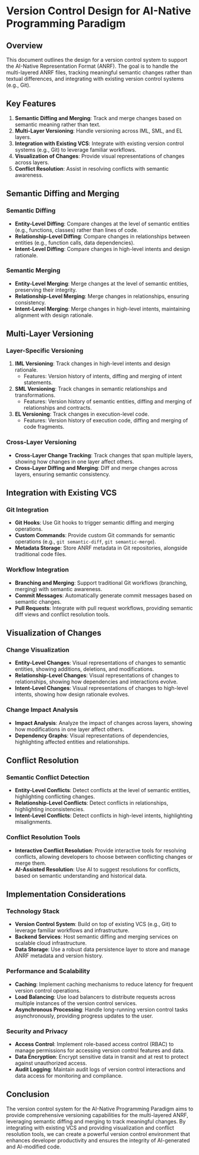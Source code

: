 # Version Control Design for AI-Native Programming Paradigm

## Overview

This document outlines the design for a version control system to support the AI-Native Representation Format (ANRF). The goal is to handle the multi-layered ANRF files, tracking meaningful semantic changes rather than textual differences, and integrating with existing version control systems (e.g., Git).

## Key Features

1. **Semantic Diffing and Merging**: Track and merge changes based on semantic meaning rather than text.
2. **Multi-Layer Versioning**: Handle versioning across IML, SML, and EL layers.
3. **Integration with Existing VCS**: Integrate with existing version control systems (e.g., Git) to leverage familiar workflows.
4. **Visualization of Changes**: Provide visual representations of changes across layers.
5. **Conflict Resolution**: Assist in resolving conflicts with semantic awareness.

## Semantic Diffing and Merging

### Semantic Diffing

* **Entity-Level Diffing**: Compare changes at the level of semantic entities (e.g., functions, classes) rather than lines of code.
* **Relationship-Level Diffing**: Compare changes in relationships between entities (e.g., function calls, data dependencies).
* **Intent-Level Diffing**: Compare changes in high-level intents and design rationale.

### Semantic Merging

* **Entity-Level Merging**: Merge changes at the level of semantic entities, preserving their integrity.
* **Relationship-Level Merging**: Merge changes in relationships, ensuring consistency.
* **Intent-Level Merging**: Merge changes in high-level intents, maintaining alignment with design rationale.

## Multi-Layer Versioning

### Layer-Specific Versioning

1. **IML Versioning**: Track changes in high-level intents and design rationale.
    * Features: Version history of intents, diffing and merging of intent statements.
2. **SML Versioning**: Track changes in semantic relationships and transformations.
    * Features: Version history of semantic entities, diffing and merging of relationships and contracts.
3. **EL Versioning**: Track changes in execution-level code.
    * Features: Version history of execution code, diffing and merging of code fragments.

### Cross-Layer Versioning

* **Cross-Layer Change Tracking**: Track changes that span multiple layers, showing how changes in one layer affect others.
* **Cross-Layer Diffing and Merging**: Diff and merge changes across layers, ensuring semantic consistency.

## Integration with Existing VCS

### Git Integration

* **Git Hooks**: Use Git hooks to trigger semantic diffing and merging operations.
* **Custom Commands**: Provide custom Git commands for semantic operations (e.g., `git semantic-diff`, `git semantic-merge`).
* **Metadata Storage**: Store ANRF metadata in Git repositories, alongside traditional code files.

### Workflow Integration

* **Branching and Merging**: Support traditional Git workflows (branching, merging) with semantic awareness.
* **Commit Messages**: Automatically generate commit messages based on semantic changes.
* **Pull Requests**: Integrate with pull request workflows, providing semantic diff views and conflict resolution tools.

## Visualization of Changes

### Change Visualization

* **Entity-Level Changes**: Visual representations of changes to semantic entities, showing additions, deletions, and modifications.
* **Relationship-Level Changes**: Visual representations of changes to relationships, showing how dependencies and interactions evolve.
* **Intent-Level Changes**: Visual representations of changes to high-level intents, showing how design rationale evolves.

### Change Impact Analysis

* **Impact Analysis**: Analyze the impact of changes across layers, showing how modifications in one layer affect others.
* **Dependency Graphs**: Visual representations of dependencies, highlighting affected entities and relationships.

## Conflict Resolution

### Semantic Conflict Detection

* **Entity-Level Conflicts**: Detect conflicts at the level of semantic entities, highlighting conflicting changes.
* **Relationship-Level Conflicts**: Detect conflicts in relationships, highlighting inconsistencies.
* **Intent-Level Conflicts**: Detect conflicts in high-level intents, highlighting misalignments.

### Conflict Resolution Tools

* **Interactive Conflict Resolution**: Provide interactive tools for resolving conflicts, allowing developers to choose between conflicting changes or merge them.
* **AI-Assisted Resolution**: Use AI to suggest resolutions for conflicts, based on semantic understanding and historical data.

## Implementation Considerations

### Technology Stack

* **Version Control System**: Build on top of existing VCS (e.g., Git) to leverage familiar workflows and infrastructure.
* **Backend Services**: Host semantic diffing and merging services on scalable cloud infrastructure.
* **Data Storage**: Use a robust data persistence layer to store and manage ANRF metadata and version history.

### Performance and Scalability

* **Caching**: Implement caching mechanisms to reduce latency for frequent version control operations.
* **Load Balancing**: Use load balancers to distribute requests across multiple instances of the version control services.
* **Asynchronous Processing**: Handle long-running version control tasks asynchronously, providing progress updates to the user.

### Security and Privacy

* **Access Control**: Implement role-based access control (RBAC) to manage permissions for accessing version control features and data.
* **Data Encryption**: Encrypt sensitive data in transit and at rest to protect against unauthorized access.
* **Audit Logging**: Maintain audit logs of version control interactions and data access for monitoring and compliance.

## Conclusion

The version control system for the AI-Native Programming Paradigm aims to provide comprehensive versioning capabilities for the multi-layered ANRF, leveraging semantic diffing and merging to track meaningful changes. By integrating with existing VCS and providing visualization and conflict resolution tools, we can create a powerful version control environment that enhances developer productivity and ensures the integrity of AI-generated and AI-modified code.